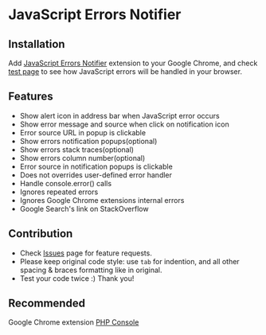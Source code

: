 JavaScript Errors Notifier
==========================

## Installation

Add [JavaScript Errors Notifier](https://chrome.google.com/webstore/detail/javascript-errors-notifie/jafmfknfnkoekkdocjiaipcnmkklaajd) extension to your Google Chrome, and check [test page](http://php-console.com/instance/examples/#handle_javascript_errors) to see how JavaScript errors will be handled in your browser.

## Features

* Show alert icon in address bar when JavaScript error occurs 
* Show error message and source when click on notification icon
* Error source URL in popup is clickable
* Show errors notification popups(optional)
* Show errors stack traces(optional)
* Show errors column number(optional)
* Error source in notification popups is clickable
* Does not overrides user-defined error handler
* Handle console.error() calls
* Ignores repeated errors
* Ignores Google Chrome extensions internal errors
* Google Search's link on StackOverflow

## Contribution

* Check [Issues](https://github.com/barbushin/javascript-errors-notifier/issues) page for feature requests.
* Please keep original code style: use `tab` for indention, and all other spacing & braces formatting like in original.
* Test your code twice :) Thank you!

## Recommended

Google Chrome extension [PHP Console](https://chrome.google.com/webstore/detail/php-console/nfhmhhlpfleoednkpnnnkolmclajemef)
